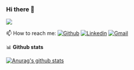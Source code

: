 ### Hi there 👋

![](https://bannershake.com/svg?bs=l&ls=l&c=%23E3F2FD&b=https:%2F%2Favatars.githubusercontent.com%2Fu%2F4223990?v=4&s=java,spring,projectreactor,vue,vuetifyjs,maven,lombok,github,github-actions,bash,gitlab,linux-tux,postgresql,couchbase,kafka,rabbitmq,mongodb,drools,swagger,docker,oauth,ansible,jenkins,karate,kubernetes,ruleshake)

📫 How to reach me:
[![Github](https://img.shields.io/badge/-Github-000?style=flat&logo=Github&logoColor=white)](https://github.com/boukadam)
[![Linkedin](https://img.shields.io/badge/-LinkedIn-blue?style=flat&logo=Linkedin&logoColor=white)](https://www.linkedin.com/in/mohammedboukada/)
[![Gmail](https://img.shields.io/badge/-Gmail-c14438?style=flat&logo=Gmail&logoColor=white)](mailto:m.boukada+github@gmail.com)

📊 **Github stats**

[![Anurag's github stats](https://github-readme-stats.vercel.app/api?username=boukadam&show_icons=true&theme=dark)](https://github.com/anuraghazra/github-readme-stats)

<!--
**boukadam/boukadam** is a ✨ _special_ ✨ repository because its `README.md` (this file) appears on your GitHub profile.

Here are some ideas to get you started:

- 🔭 I’m currently working on ...
- 🌱 I’m currently learning ...
- 👯 I’m looking to collaborate on ...
- 🤔 I’m looking for help with ...
- 💬 Ask me about ...
- 📫 How to reach me: ...
- 😄 Pronouns: ...
- ⚡ Fun fact: ...
-->
